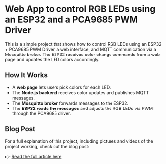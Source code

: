 # Web App to control RGB LEDs using an ESP32 and a PCA9685 PWM Driver

This is a simple project that shows how to control RGB LEDs using an ESP32 + PCA9685 PWM Driver, a web interface, and MQTT communication via a Mosquitto broker. The ESP32 receives color change commands from a web page and updates the LED colors accordingly.

## How It Works

- A **web page** lets users pick colors for each LED.
- The **Node.js backend** receives color updates and publishes MQTT messages.
- The **Mosquitto broker** forwards messages to the ESP32.
- The **ESP32 reads the messages** and adjusts the RGB LEDs via PWM through the PCA9685 driver.

## Blog Post

For a full explanation of this project, including pictures and videos of the project working, check out the blog post:

👉 [Read the full article here](https://gmadalosso.hashnode.dev/project-web-app-to-control-rgb-leds-using-an-esp32-and-a-pca9685-pwm-driver)
